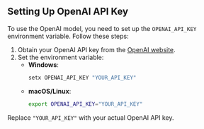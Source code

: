 
## Setting Up OpenAI API Key

To use the OpenAI model, you need to set up the `OPENAI_API_KEY` environment variable. Follow these steps:

1. Obtain your OpenAI API key from the [OpenAI website](https://beta.openai.com/signup/).
2. Set the environment variable:
   - **Windows**:
     ```cmd
     setx OPENAI_API_KEY "YOUR_API_KEY"
     ```
   - **macOS/Linux**:
     ```bash
     export OPENAI_API_KEY="YOUR_API_KEY"
     ```

Replace `"YOUR_API_KEY"` with your actual OpenAI API key.
